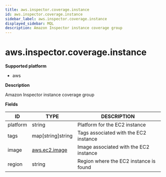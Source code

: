 ```yaml
---
title: aws.inspector.coverage.instance
id: aws.inspector.coverage.instance
sidebar_label: aws.inspector.coverage.instance
displayed_sidebar: MQL
description: Amazon Inspector instance coverage group
---
```


# aws.inspector.coverage.instance

**Supported platform**

- aws

**Description**

Amazon Inspector instance coverage group

**Fields**

| ID       | TYPE                              | DESCRIPTION                            |
| -------- | --------------------------------- | -------------------------------------- |
| platform | string                            | Platform for the EC2 instance          |
| tags     | map[string]string                 | Tags associated with the EC2 instance  |
| image    | [aws.ec2.image](aws.ec2.image.md) | Image associated with the EC2 instance |
| region   | string                            | Region where the EC2 instance is found |
